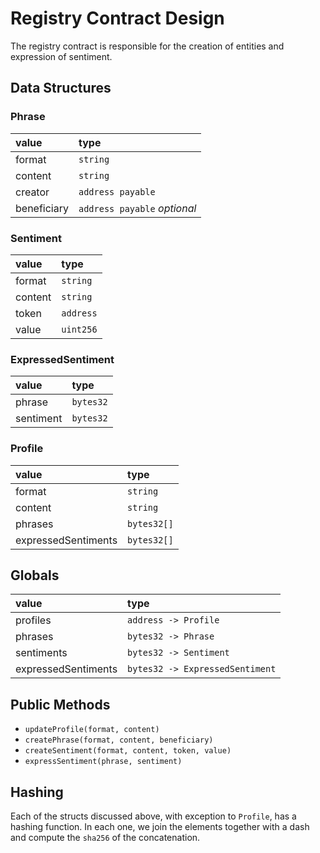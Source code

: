 # Registry Contract Design

The registry contract is responsible for the creation of entities and expression of sentiment.

## Data Structures

### Phrase

| value       | type                         |
|:------------|:-----------------------------|
| format      | `string`                     |
| content     | `string`                     |
| creator     | `address payable`            |
| beneficiary | `address payable` *optional* |

### Sentiment

| value   | type      |
|:--------|:----------|
| format  | `string`  |
| content | `string`  |
| token   | `address` |
| value   | `uint256` |

### ExpressedSentiment

| value     | type      |
|:----------|:----------|
| phrase    | `bytes32` |
| sentiment | `bytes32` |

### Profile

| value               | type        |
|:--------------------|:------------|
| format              | `string`    |
| content             | `string`    |
| phrases             | `bytes32[]` |
| expressedSentiments | `bytes32[]` |

## Globals

| value               | type                            |
|:--------------------|:--------------------------------|
| profiles            | `address -> Profile`            |
| phrases             | `bytes32 -> Phrase`             |
| sentiments          | `bytes32 -> Sentiment`          |
| expressedSentiments | `bytes32 -> ExpressedSentiment` |

## Public Methods

- `updateProfile(format, content)`
- `createPhrase(format, content, beneficiary)`
- `createSentiment(format, content, token, value)`
- `expressSentiment(phrase, sentiment)`

## Hashing

Each of the structs discussed above, with exception to `Profile`, has a hashing function. In each one, we join the elements together with a dash and compute the `sha256` of the concatenation.
